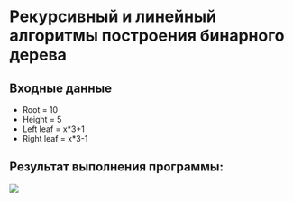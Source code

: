 # Рекурсивный и линейный алгоритмы построения бинарного дерева
## Входные данные
* Root = 10
* Height = 5
* Left leaf = x*3+1
* Right leaf = x*3-1
## Результат выполнения программы:
<img src="https://github.com/ArtemijKarandashov/term4/edit/main/prog/lab-1/result.jpg">
